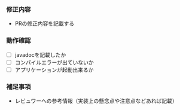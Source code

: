 ### 修正内容
* PRの修正内容を記載する

### 動作確認
- [ ] javadocを記載したか
- [ ] コンパイルエラーが出ていないか
- [ ] アプリケーションが起動出来るか

### 補足事項
* レビュワーへの参考情報（実装上の懸念点や注意点などあれば記載）
